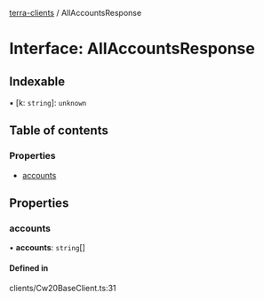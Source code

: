 [terra-clients](../README.md) / AllAccountsResponse

# Interface: AllAccountsResponse

## Indexable

▪ [k: `string`]: `unknown`

## Table of contents

### Properties

- [accounts](AllAccountsResponse.md#accounts)

## Properties

### accounts

• **accounts**: `string`[]

#### Defined in

clients/Cw20BaseClient.ts:31
